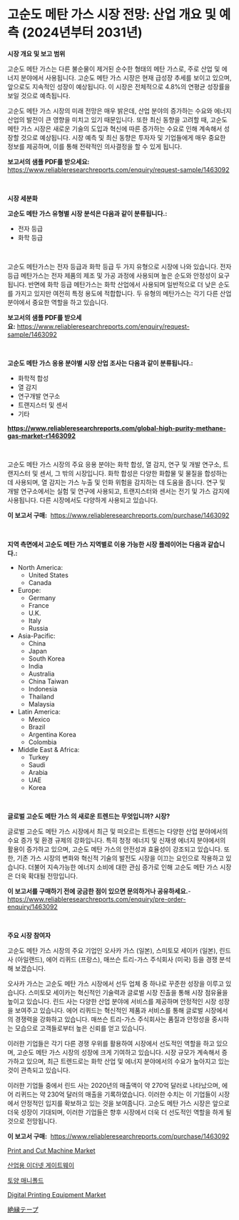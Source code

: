 <p><h1>고순도 메탄 가스 시장 전망: 산업 개요 및 예측 (2024년부터 2031년)</h1></p><p><strong>시장 개요 및 보고 범위</strong></p>
<p><p>고순도 메탄 가스는 다른 불순물이 제거된 순수한 형태의 메탄 가스로, 주로 산업 및 에너지 분야에서 사용됩니다. 고순도 메탄 가스 시장은 현재 급성장 추세를 보이고 있으며, 앞으로도 지속적인 성장이 예상됩니다. 이 시장은 전체적으로 4.8%의 연평균 성장률을 보일 것으로 예측됩니다.</p><p>고순도 메탄 가스 시장의 미래 전망은 매우 밝은데, 산업 분야의 증가하는 수요와 에너지 산업의 발전이 큰 영향을 미치고 있기 때문입니다. 또한 최신 동향을 고려할 때, 고순도 메탄 가스 시장은 새로운 기술의 도입과 혁신에 따른 증가하는 수요로 인해 계속해서 성장할 것으로 예상됩니다. 시장 예측 및 최신 동향은 투자자 및 기업들에게 매우 중요한 정보를 제공하며, 이를 통해 전략적인 의사결정을 할 수 있게 됩니다.</p></p>
<p><strong>보고서의 샘플 PDF를 받으세요:</strong> <a href="https://www.reliableresearchreports.com/enquiry/request-sample/1463092">https://www.reliableresearchreports.com/enquiry/request-sample/1463092</a></p>
<p>&nbsp;</p>
<p><strong>시장 세분화</strong></p>
<p><strong>고순도 메탄 가스 유형별 시장 분석은 다음과 같이 분류됩니다.:</strong></p>
<p><ul><li>전자 등급</li><li>화학 등급</li></ul></p>
<p>&nbsp;</p>
<p><p>고순도 메탄가스는 전자 등급과 화학 등급 두 가지 유형으로 시장에 나와 있습니다. 전자 등급 메탄가스는 전자 제품의 제조 및 가공 과정에 사용되며 높은 순도와 안정성이 요구됩니다. 반면에 화학 등급 메탄가스는 화학 산업에서 사용되며 일반적으로 더 낮은 순도를 가지고 있지만 여전히 특정 용도에 적합합니다. 두 유형의 메탄가스는 각기 다른 산업 분야에서 중요한 역할을 하고 있습니다.</p></p>
<p><strong>보고서의 샘플 PDF를 받으세요:</strong>&nbsp;<a href="https://www.reliableresearchreports.com/enquiry/request-sample/1463092">https://www.reliableresearchreports.com/enquiry/request-sample/1463092</a></p>
<p>&nbsp;</p>
<p><strong> 고순도 메탄 가스 응용 분야별 시장 산업 조사는 다음과 같이 분류됩니다.:</strong></p>
<p><ul><li>화학적 합성</li><li>열 감지</li><li>연구개발 연구소</li><li>트랜지스터 및 센서</li><li>기타</li></ul></p>
<p><strong><a href="https://www.reliableresearchreports.com/global-high-purity-methane-gas-market-r1463092">https://www.reliableresearchreports.com/global-high-purity-methane-gas-market-r1463092</a></strong></p>
<p>&nbsp;</p>
<p><p>고순도 메탄 가스 시장의 주요 응용 분야는 화학 합성, 열 감지, 연구 및 개발 연구소, 트랜지스터 및 센서, 그 밖의 시장입니다. 화학 합성은 다양한 화합물 및 물질을 합성하는 데 사용되며, 열 감지는 가스 누출 및 인화 위험을 감지하는 데 도움을 줍니다. 연구 및 개발 연구소에서는 실험 및 연구에 사용되고, 트랜지스터와 센서는 전기 및 가스 감지에 사용됩니다. 다른 시장에서도 다양하게 사용되고 있습니다.</p></p>
<p><strong>이 보고서 구매:</strong>&nbsp; <a href="https://www.reliableresearchreports.com/purchase/1463092">https://www.reliableresearchreports.com/purchase/1463092</a></p>
<p>&nbsp;</p>
<p><strong>지역 측면에서 고순도 메탄 가스 지역별로 이용 가능한 시장 플레이어는 다음과 같습니다.:</strong></p>
<p><ul>
    <li>
        North America:
        <ul>
            <li>United States</li>
            <li>Canada</li>
        </ul>
    </li>
    <li>
        Europe:
        <ul>
            <li>Germany</li>
            <li>France</li>
            <li>U.K.</li>
            <li>Italy</li>
            <li>Russia</li>
        </ul>
    </li>
    <li>
        Asia-Pacific:
        <ul>
            <li>China</li>
            <li>Japan</li>
            <li>South Korea</li>
            <li>India</li>
            <li>Australia</li>
            <li>China Taiwan</li>
            <li>Indonesia</li>
            <li>Thailand</li>
            <li>Malaysia</li>
        </ul>
    </li>
    <li>
        Latin America:
        <ul>
            <li>Mexico</li>
            <li>Brazil</li>
            <li>Argentina Korea</li>
            <li>Colombia</li>
        </ul>
    </li>
    <li>
        Middle East & Africa:
        <ul>
            <li>Turkey</li>
            <li>Saudi</li>
            <li>Arabia</li>
            <li>UAE</li>
            <li>Korea</li>
        </ul>
    </li>
    </ul></p>
<p>&nbsp;</p>
<p><strong>글로벌 고순도 메탄 가스 의 새로운 트렌드는 무엇입니까? 시장?</strong></p>
<p><p>글로벌 고순도 메탄 가스 시장에서 최근 및 떠오르는 트렌드는 다양한 산업 분야에서의 수요 증가 및 환경 규제의 강화입니다. 특히 청정 에너지 및 신재생 에너지 분야에서의 활용이 증가하고 있으며, 고순도 메탄 가스의 안전성과 효율성이 강조되고 있습니다. 또한, 기존 가스 시장의 변화와 혁신적 기술의 발전도 시장을 이끄는 요인으로 작용하고 있습니다. 더불어 지속가능한 에너지 소비에 대한 관심 증가로 인해 고순도 메탄 가스 시장은 더욱 확대될 전망입니다.</p></p>
<p><strong>이 보고서를 구매하기 전에 궁금한 점이 있으면 문의하거나 공유하세요.</strong>- <a href="https://www.reliableresearchreports.com/enquiry/pre-order-enquiry/1463092">https://www.reliableresearchreports.com/enquiry/pre-order-enquiry/1463092</a></p>
<p>&nbsp;</p>
<p><strong>주요 시장 참여자</strong></p>
<p><p>고순도 메탄 가스 시장의 주요 기업인 오사카 가스 (일본), 스미토모 세이카 (일본), 린드 사 (아일랜드), 에어 리퀴드 (프랑스), 매쓰슨 트리-가스 주식회사 (미국) 등을 경쟁 분석해 보겠습니다.</p><p>오사카 가스는 고순도 메탄 가스 시장에서 선두 업체 중 하나로 꾸준한 성장을 이루고 있습니다. 스미토모 세이카는 혁신적인 기술력과 글로벌 시장 진출을 통해 시장 점유율을 높이고 있습니다. 린드 사는 다양한 산업 분야에 서비스를 제공하며 안정적인 시장 성장을 보여주고 있습니다. 에어 리퀴드는 혁신적인 제품과 서비스를 통해 글로벌 시장에서의 경쟁력을 강화하고 있습니다. 매쓰슨 트리-가스 주식회사는 품질과 안정성을 중시하는 모습으로 고객들로부터 높은 신뢰를 얻고 있습니다.</p><p>이러한 기업들은 각기 다른 경쟁 우위를 활용하여 시장에서 선도적인 역할을 하고 있으며, 고순도 메탄 가스 시장의 성장에 크게 기여하고 있습니다. 시장 규모가 계속해서 증가하고 있으며, 최근 트렌드로는 화학 산업 및 에너지 분야에서의 수요가 높아지고 있는 것이 관측되고 있습니다.</p><p>이러한 기업들 중에서 린드 사는 2020년의 매출액이 약 270억 달러로 나타났으며, 에어 리퀴드는 약 230억 달러의 매출을 기록하였습니다. 이러한 수치는 이 기업들이 시장에서 안정적인 입지를 확보하고 있는 것을 보여줍니다. 고순도 메탄 가스 시장은 앞으로 더욱 성장이 기대되며, 이러한 기업들은 향후 시장에서 더욱 더 선도적인 역할을 하게 될 것으로 전망됩니다.</p></p>
<p><strong>이 보고서 구매:</strong>&nbsp;&nbsp;<a href="https://www.reliableresearchreports.com/purchase/1463092">https://www.reliableresearchreports.com/purchase/1463092</a></p>
<p><p><a href="https://github.com/provorikovar/Market-Research-Report-List-4/blob/main/print-and-cut-machine-market.md">Print and Cut Machine Market</a></p><p><a href="https://medium.com/@duculucescu2022/%EC%82%B0%EC%97%85-%EC%9D%B4%EB%8D%94%EB%84%B7-%EA%B2%8C%EC%9D%B4%ED%8A%B8%EC%9B%A8%EC%9D%B4-%EC%8B%9C%EC%9E%A5-%EC%A7%80%ED%91%9C%EB%A5%BC-%ED%95%B4%EB%8F%85%ED%95%98%EA%B8%B0-%EC%8B%9C%EC%9E%A5-%EC%A0%90%EC%9C%A0%EC%9C%A8-%ED%8A%B8%EB%A0%8C%EB%93%9C-%EB%B0%8F-%EC%84%B1%EC%9E%A5-%ED%8C%A8%ED%84%B4-57004b076d2b">산업용 이더넷 게이트웨이</a></p><p><a href="https://medium.com/@evo032/%ED%86%A0%EC%96%91-%EB%A7%A4%EB%8B%88%ED%8F%B4%EB%93%9C-%EC%8B%9C%EC%9E%A5%EC%9D%80-%EC%8B%9C%EC%9E%A5-%EC%A0%90%EC%9C%A0%EC%9C%A8-%EC%8B%9C%EC%9E%A5-%ED%8A%B8%EB%A0%8C%EB%93%9C-%EB%B0%8F-%EC%8B%9C%EC%9E%A5-%EC%84%B1%EC%9E%A5%EC%97%90-%EA%B4%80%ED%95%9C-%EC%A0%95%EB%B3%B4%EB%A5%BC-%EC%A0%9C%EA%B3%B5%ED%95%A9%EB%8B%88%EB%8B%A4-e342b8207342">토양 매니폴드</a></p><p><a href="https://github.com/CliffMedina6/Market-Research-Report-List-4/blob/main/digital-printing-equipment-market.md">Digital Printing Equipment Market</a></p><p><a href="https://medium.com/@ryleebauch2023/%E7%B5%B6%E7%B8%81%E3%83%86%E3%83%BC%E3%83%97%E3%81%AE%E5%B8%82%E5%A0%B4%E8%AA%BF%E6%9F%BB%E3%83%AC%E3%83%9D%E3%83%BC%E3%83%88-%E3%81%9D%E3%81%AE%E6%AD%B4%E5%8F%B2%E3%81%A82024%E5%B9%B4%E3%81%8B%E3%82%892031%E5%B9%B4%E3%81%BE%E3%81%A7%E3%81%AE%E4%BA%88%E6%B8%AC-661acbf1e857">絶縁テープ</a></p></p>